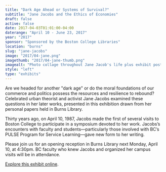 ```yaml
---
title: "Dark Age Ahead or Systems of Survival?"
subtitle: "Jane Jacobs and the Ethics of Economies"
draft: false
active: false
date: 2017-04-03T01:01:00-04:00
daterange: "April 10 - June 23, 2017"
year: "2017"
sponsor: "Sponsored by the Boston College Libraries"
location: "burns"
slug: "jane-jacobs"
image: "2017/04-jane.png"
imagethumb: "2017/04-jane-thumb.png"
imagealt: "Photo collage throughout Jane Jacob's life plus exhibit poster"
style: "left"
type: "exhibits"
---
```


Are we headed for another "dark age" or do the moral foundations of our commerce and politics possess the resources and resilience to rebound? Celebrated urban theorist and activist Jane Jacobs examined these questions in her later works, presented in this exhibition drawn from her personal papers held in Burns Library.

Thirty years ago, on April 10, 1987, Jacobs made the first of several visits to Boston College to participate in a symposium devoted to her work. Jacobs’s encounters with faculty and students—particularly those involved with BC’s PULSE Program for Service Learning—gave new form to her writing.

Please join us for an opening reception in Burns Library next Monday, April 10, at 4:30pm. BC faculty who knew Jacobs and organized her campus visits will be in attendance.

<a href="https://library.bc.edu/burns-exhibits/jane-jacobs/" class="explore" target="_blank">Explore this exhibit online</a>.
